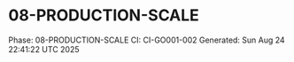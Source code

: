# 08-PRODUCTION-SCALE
Phase: 08-PRODUCTION-SCALE
CI: CI-GO001-002
Generated: Sun Aug 24 22:41:22 UTC 2025
